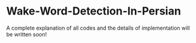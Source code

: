 # Wake-Word-Detection-In-Persian
A complete explanation of all codes and the details of implementation will be written soon!
